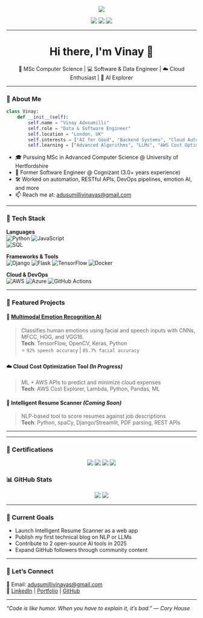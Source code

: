 <!--<img src="https://vinayadusumilli.com/assets/banner.png" width="100%" alt="Vinay Adusumilli Banner"/>-->

<p align="center">
  <img src="https://github-profile-trophy.vercel.app/?username=vinayadusumilli&theme=onedark&margin-w=15&margin-h=15" />
</p>

<p align="center">
  <a href="mailto:adusumillivinayas@gmail.com"><img src="https://img.shields.io/badge/Email-Me-informational?style=for-the-badge&logo=gmail&logoColor=white&color=red"/></a>
  <a href="https://linkedin.com/in/vinayadusumilli"><img src="https://img.shields.io/badge/LinkedIn-Vinay-blue?style=for-the-badge&logo=linkedin&logoColor=white"/></a>
  <a href="https://vinayadusumilli.com"><img src="https://img.shields.io/badge/Portfolio-Visit-black?style=for-the-badge&logo=githubpages&logoColor=white"/></a>
</p>

---


<h1 align="center">Hi there, I'm Vinay 👋</h1>

<p align="center">
  🚀 MSc Computer Science | 💻 Software & Data Engineer | ☁️ Cloud Enthusiast | 🧠 AI Explorer  
</p>

---

### 🔧 About Me

```python
class Vinay:
    def __init__(self):
        self.name = "Vinay Adusumilli"
        self.role = "Data & Software Engineer"
        self.location = "London, UK"
        self.interests = ["AI for Good", "Backend Systems", "Cloud Automation", "Open Source"]
        self.learning = ["Advanced Algorithms", "LLMs", "AWS Cost Optimization"]
```

- 🎓 Pursuing MSc in Advanced Computer Science @ University of Hertfordshire  
- 💼 Former Software Engineer @ Cognizant (3.0+ years experience)  
- 🛠️ Worked on automation, RESTful APIs, DevOps pipelines, emotion AI, and more  
- 📫 Reach me at: [adusumillivinayas@gmail.com](mailto:adusumillivinayas@gmail.com)

---

### 🧠 Tech Stack

**Languages**  
![Python](https://img.shields.io/badge/-Python-3776AB?style=flat&logo=python&logoColor=white) 
![JavaScript](https://img.shields.io/badge/-JavaScript-F7DF1E?style=flat&logo=javascript&logoColor=black)  
![SQL](https://img.shields.io/badge/-SQL-003B57?style=flat&logo=postgresql&logoColor=white)

**Frameworks & Tools**  
![Django](https://img.shields.io/badge/-Django-092E20?style=flat&logo=django&logoColor=white)
![Flask](https://img.shields.io/badge/-Flask-000000?style=flat&logo=flask)
![TensorFlow](https://img.shields.io/badge/-TensorFlow-FF6F00?style=flat&logo=tensorflow)
![Docker](https://img.shields.io/badge/-Docker-2496ED?style=flat&logo=docker&logoColor=white)

**Cloud & DevOps**  
![AWS](https://img.shields.io/badge/-AWS-232F3E?style=flat&logo=amazonaws)
![Azure](https://img.shields.io/badge/-Azure-0078D4?style=flat&logo=microsoftazure)
![GitHub Actions](https://img.shields.io/badge/-GitHub%20Actions-2088FF?style=flat&logo=githubactions)

---

### 📂 Featured Projects

#### 🎯 [Multimodal Emotion Recognition AI](https://github.com/vinayadusumilli/Multimodal-Emotion-AI)
> Classifies human emotions using facial and speech inputs with CNNs, MFCC, HOG, and VGG16.  
**Tech**: TensorFlow, OpenCV, Keras, Python  
⭐ `92% speech accuracy` | `85.7% facial accuracy`

#### ☁️ Cloud Cost Optimization Tool *(In Progress)*
> ML + AWS APIs to predict and minimize cloud expenses  
**Tech**: AWS Cost Explorer, Lambda, Python, Pandas, ML

#### 📄 Intelligent Resume Scanner *(Coming Soon)*
> NLP-based tool to score resumes against job descriptions  
**Tech**: Python, spaCy, Django/Streamlit, PDF parsing, REST APIs

---


---

### 📜 Certifications

<p align="center">
  <img src="https://img.shields.io/badge/Azure_AI_Fundamentals-0078D4?style=for-the-badge&logo=microsoftazure&logoColor=white" />
  <img src="https://img.shields.io/badge/AWS_Cloud_Practitioner-232F3E?style=for-the-badge&logo=amazonaws&logoColor=white" />
  <img src="https://img.shields.io/badge/Azure_AI_Engineer_Associate-0078D4?style=for-the-badge&logo=microsoftazure&logoColor=white" />
  <img src="https://img.shields.io/badge/LLM_Prompt_Engineering-grey?style=for-the-badge&logo=openai&logoColor=white" />
</p>


### 📊 GitHub Stats

<p align="center">
  <img src="https://github-readme-stats.vercel.app/api?username=vinayadusumilli&show_icons=true&theme=tokyonight" />
  <img src="https://github-readme-stats.vercel.app/api/top-langs/?username=vinayadusumilli&layout=compact&theme=tokyonight" />
</p>

---

### 🌱 Current Goals

- Launch Intelligent Resume Scanner as a web app  
- Publish my first technical blog on NLP or LLMs  
- Contribute to 2 open-source AI tools in 2025  
- Expand GitHub followers through community content

---

### 🤝 Let’s Connect

📧 Email: [adusumillivinayas@gmail.com](mailto:adusumillivinayas@gmail.com)  
🔗 [LinkedIn](https://www.linkedin.com/in/vinayadusumilli) | [Portfolio](http://www.vinayadusumilli.com) | [GitHub](https://github.com/vinayadusumilli)  

---

_“Code is like humor. When you have to explain it, it’s bad.” — Cory House_
